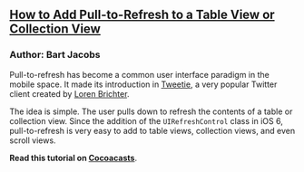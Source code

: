 ## [How to Add Pull-to-Refresh to a Table View or Collection View](https://cocoacasts.com/how-to-add-pull-to-refresh-to-a-table-view-or-collection-view/)

### Author: Bart Jacobs

Pull-to-refresh has become a common user interface paradigm in the mobile space. It made its introduction in [Tweetie](http://www.imore.com/hall-fame-loren-brichter-and-tweetie), a very popular Twitter client created by [Loren Brichter](https://en.wikipedia.org/wiki/Loren_Brichter).

The idea is simple. The user pulls down to refresh the contents of a table or collection view. Since the addition of the `UIRefreshControl` class in iOS 6, pull-to-refresh is very easy to add to table views, collection views, and even scroll views.

**Read this tutorial on [Cocoacasts](https://cocoacasts.com/how-to-add-pull-to-refresh-to-a-table-view-or-collection-view/)**.
